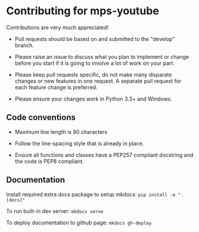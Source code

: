 # Contributing for mps-youtube

Contributions are very much appreciated!

* Pull requests should be based on and submitted to the "develop" branch.

* Please raise an issue to discuss what you plan to implement or change before 
you start if it is going to involve a lot of work on your part.

* Please keep pull requests specific, do not make many disparate changes or
new features in one request.  A separate pull request for each feature change
is preferred.

* Please ensure your changes work in Python 3.3+ and Windows.


## Code conventions

* Maximum line length is 80 characters

* Follow the line-spacing style that is already in place.

* Ensure all functions and classes have a PEP257 compliant docstring and the
code is PEP8 compliant.

## Documentation

Install required extra docs package to setup mkdocs: `pip install -e ".[docs]"`

To run built-in dev server: `mkdocs serve`

To deploy documentation to github page: `mkdocs gh-deploy`
